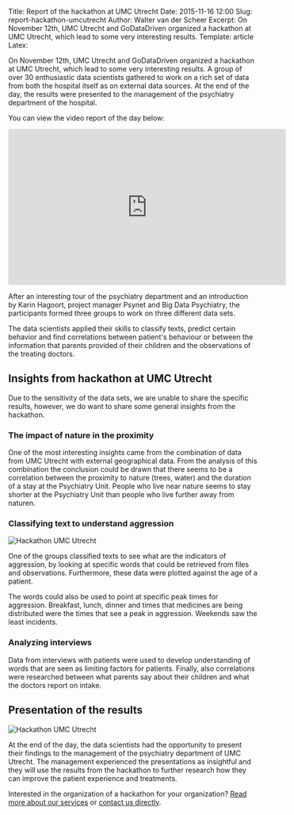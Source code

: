 Title: Report of the hackathon at UMC Utrecht
Date: 2015-11-16 12:00
Slug: report-hackathon-umcutrecht
Author: Walter van der Scheer
Excerpt: On November 12th, UMC Utrecht and GoDataDriven organized a hackathon at UMC Utrecht, which lead to some very interesting results.
Template: article
Latex:

<span class="lead">
On November 12th, UMC Utrecht and GoDataDriven organized a hackathon at UMC Utrecht, which lead to some very interesting results. A group of over 30 enthusiastic data scientists gathered to work on a rich set of data from both the hospital itself as on external data sources. At the end of the day, the results were presented to the management of the psychiatry department of the hospital.
</span>

You can view the video report of the day below:

<iframe width="560px" height="315px" src="https://www.youtube.com/embed/eG8EIPohoig" frameborder="0" allowfullscreen></iframe>

After an interesting tour of the psychiatry department and an introduction by Karin Hagoort, project manager Psynet and Big Data Psychiatry, the participants formed three groups to work on three different data sets.

The data scientists applied their skills to classify texts, predict certain behavior and find correlations between patient's behaviour or between the information that parents provided of their children and the observations of the treating doctors.

## Insights from hackathon at UMC Utrecht

Due to the sensitivity of the data sets, we are unable to share the specific results, however, we do want to share some general insights from the hackathon.

### The impact of nature in the proximity
One of the most interesting insights came from the combination of data from UMC Utrecht with external geographical data. From the analysis of this combination the conclusion could be drawn that there seems to be a correlation between the proximity to nature (trees, water) and the duration of a stay at the Psychiatry Unit. People who live near nature seems to stay shorter at the Psychiatry Unit than people who live further away from naturen.

### Classifying text to understand aggression
![Hackathon UMC Utrecht](static/images/hackathon-umcu/hackathon-umcu-gdd-1.png)

One of the groups classified texts to see what are the indicators of aggression, by looking at specific words that could be retrieved from files and observations. Furthermore, these data were plotted against the age of a patient. 

The words could also be used to point at specific peak times for aggression. Breakfast, lunch, dinner and times that medicines are being distributed were the times that see a peak in aggression. Weekends saw the least incidents.

### Analyzing interviews
Data from interviews with patients were used to develop understanding of words that are seen as limiting factors for patients. Finally, also correlations were researched between what parents say about their children and what the doctors report on intake.

## Presentation of the results
![Hackathon UMC Utrecht](static/images/hackathon-umcu/hackathon-umcu-gdd-2.png)

At the end of the day, the data scientists had the opportunity to present their findings to the management of the psychiatry department of UMC Utrecht. The management experienced the presentations as insightful and they will use the results from the hackathon to further research how they can improve the patient experience and treatments.

Interested in the organization of a hackathon for your organization? [Read more about our services](http://www.godatadriven.com/why.html) or [contact us directly](http://www.godatadriven.com/contact.html).
